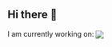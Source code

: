 ## Hi there 👋

<!--
**Toash/Toash** is a ✨ _special_ ✨ repository because its `README.md` (this file) appears on your GitHub profile.

Here are some ideas to get you started:

- 🔭 I’m currently working on ...
- 🌱 I’m currently learning ...
- 👯 I’m looking to collaborate on ...
- 🤔 I’m looking for help with ...
- 💬 Ask me about ...
- 📫 How to reach me: ...
- 😄 Pronouns: ...
- ⚡ Fun fact: ...
-->

I am currently working on: 
<a href="https://github.com/Toash/ClimbingApp">
  <img align="center" src="https://github-readme-stats.vercel.app/api/pin/?username=Toash&repo=ClimbingApp" />
</a>

